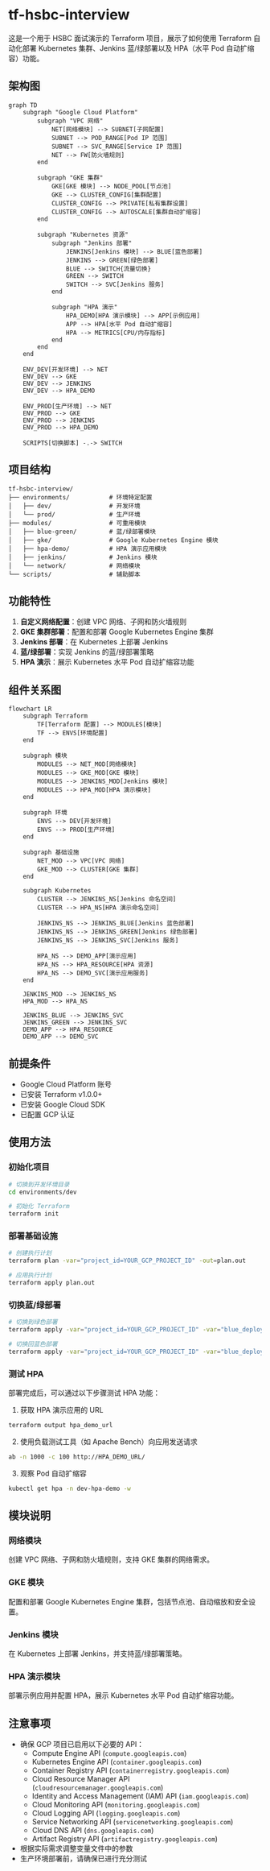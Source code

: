 # tf-hsbc-interview

这是一个用于 HSBC 面试演示的 Terraform 项目，展示了如何使用 Terraform 自动化部署 Kubernetes 集群、Jenkins 蓝/绿部署以及 HPA（水平 Pod 自动扩缩容）功能。

## 架构图

```mermaid
graph TD
    subgraph "Google Cloud Platform"
        subgraph "VPC 网络"
            NET[网络模块] --> SUBNET[子网配置]
            SUBNET --> POD_RANGE[Pod IP 范围]
            SUBNET --> SVC_RANGE[Service IP 范围]
            NET --> FW[防火墙规则]
        end

        subgraph "GKE 集群"
            GKE[GKE 模块] --> NODE_POOL[节点池]
            GKE --> CLUSTER_CONFIG[集群配置]
            CLUSTER_CONFIG --> PRIVATE[私有集群设置]
            CLUSTER_CONFIG --> AUTOSCALE[集群自动扩缩容]
        end

        subgraph "Kubernetes 资源"
            subgraph "Jenkins 部署"
                JENKINS[Jenkins 模块] --> BLUE[蓝色部署]
                JENKINS --> GREEN[绿色部署]
                BLUE --> SWITCH{流量切换}
                GREEN --> SWITCH
                SWITCH --> SVC[Jenkins 服务]
            end

            subgraph "HPA 演示"
                HPA_DEMO[HPA 演示模块] --> APP[示例应用]
                APP --> HPA[水平 Pod 自动扩缩容]
                HPA --> METRICS[CPU/内存指标]
            end
        end
    end

    ENV_DEV[开发环境] --> NET
    ENV_DEV --> GKE
    ENV_DEV --> JENKINS
    ENV_DEV --> HPA_DEMO

    ENV_PROD[生产环境] --> NET
    ENV_PROD --> GKE
    ENV_PROD --> JENKINS
    ENV_PROD --> HPA_DEMO

    SCRIPTS[切换脚本] -.-> SWITCH
```

## 项目结构

```
tf-hsbc-interview/
├── environments/           # 环境特定配置
│   ├── dev/                # 开发环境
│   └── prod/               # 生产环境
├── modules/                # 可重用模块
│   ├── blue-green/         # 蓝/绿部署模块
│   ├── gke/                # Google Kubernetes Engine 模块
│   ├── hpa-demo/           # HPA 演示应用模块
│   ├── jenkins/            # Jenkins 模块
│   └── network/            # 网络模块
└── scripts/                # 辅助脚本
```

## 功能特性

1. **自定义网络配置**：创建 VPC 网络、子网和防火墙规则
2. **GKE 集群部署**：配置和部署 Google Kubernetes Engine 集群
3. **Jenkins 部署**：在 Kubernetes 上部署 Jenkins
4. **蓝/绿部署**：实现 Jenkins 的蓝/绿部署策略
5. **HPA 演示**：展示 Kubernetes 水平 Pod 自动扩缩容功能

## 组件关系图

```mermaid
flowchart LR
    subgraph Terraform
        TF[Terraform 配置] --> MODULES[模块]
        TF --> ENVS[环境配置]
    end
    
    subgraph 模块
        MODULES --> NET_MOD[网络模块]
        MODULES --> GKE_MOD[GKE 模块]
        MODULES --> JENKINS_MOD[Jenkins 模块]
        MODULES --> HPA_MOD[HPA 演示模块]
    end
    
    subgraph 环境
        ENVS --> DEV[开发环境]
        ENVS --> PROD[生产环境]
    end
    
    subgraph 基础设施
        NET_MOD --> VPC[VPC 网络]
        GKE_MOD --> CLUSTER[GKE 集群]
    end
    
    subgraph Kubernetes
        CLUSTER --> JENKINS_NS[Jenkins 命名空间]
        CLUSTER --> HPA_NS[HPA 演示命名空间]
        
        JENKINS_NS --> JENKINS_BLUE[Jenkins 蓝色部署]
        JENKINS_NS --> JENKINS_GREEN[Jenkins 绿色部署]
        JENKINS_NS --> JENKINS_SVC[Jenkins 服务]
        
        HPA_NS --> DEMO_APP[演示应用]
        HPA_NS --> HPA_RESOURCE[HPA 资源]
        HPA_NS --> DEMO_SVC[演示应用服务]
    end
    
    JENKINS_MOD --> JENKINS_NS
    HPA_MOD --> HPA_NS
    
    JENKINS_BLUE --> JENKINS_SVC
    JENKINS_GREEN --> JENKINS_SVC
    DEMO_APP --> HPA_RESOURCE
    DEMO_APP --> DEMO_SVC
```

## 前提条件

- Google Cloud Platform 账号
- 已安装 Terraform v1.0.0+
- 已安装 Google Cloud SDK
- 已配置 GCP 认证

## 使用方法

### 初始化项目

```bash
# 切换到开发环境目录
cd environments/dev

# 初始化 Terraform
terraform init
```

### 部署基础设施

```bash
# 创建执行计划
terraform plan -var="project_id=YOUR_GCP_PROJECT_ID" -out=plan.out

# 应用执行计划
terraform apply plan.out
```

### 切换蓝/绿部署

```bash
# 切换到绿色部署
terraform apply -var="project_id=YOUR_GCP_PROJECT_ID" -var="blue_deployment_active=false"

# 切换回蓝色部署
terraform apply -var="project_id=YOUR_GCP_PROJECT_ID" -var="blue_deployment_active=true"
```

### 测试 HPA

部署完成后，可以通过以下步骤测试 HPA 功能：

1. 获取 HPA 演示应用的 URL
```bash
terraform output hpa_demo_url
```

2. 使用负载测试工具（如 Apache Bench）向应用发送请求
```bash
ab -n 1000 -c 100 http://HPA_DEMO_URL/
```

3. 观察 Pod 自动扩缩容
```bash
kubectl get hpa -n dev-hpa-demo -w
```

## 模块说明

### 网络模块

创建 VPC 网络、子网和防火墙规则，支持 GKE 集群的网络需求。

### GKE 模块

配置和部署 Google Kubernetes Engine 集群，包括节点池、自动缩放和安全设置。

### Jenkins 模块

在 Kubernetes 上部署 Jenkins，并支持蓝/绿部署策略。

### HPA 演示模块

部署示例应用并配置 HPA，展示 Kubernetes 水平 Pod 自动扩缩容功能。

## 注意事项

- 确保 GCP 项目已启用以下必要的 API：
  - Compute Engine API (`compute.googleapis.com`)
  - Kubernetes Engine API (`container.googleapis.com`)
  - Container Registry API (`containerregistry.googleapis.com`)
  - Cloud Resource Manager API (`cloudresourcemanager.googleapis.com`)
  - Identity and Access Management (IAM) API (`iam.googleapis.com`)
  - Cloud Monitoring API (`monitoring.googleapis.com`)
  - Cloud Logging API (`logging.googleapis.com`)
  - Service Networking API (`servicenetworking.googleapis.com`)
  - Cloud DNS API (`dns.googleapis.com`)
  - Artifact Registry API (`artifactregistry.googleapis.com`)
- 根据实际需求调整变量文件中的参数
- 生产环境部署前，请确保已进行充分测试
